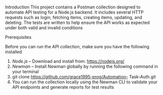 Introduction
This project contains a Postman collection designed to automate API testing for a Node.js backend. It includes several HTTP requests such as login, fetching items, creating items, updating, and deleting. The tests are written to help ensure the API works as expected under both valid and invalid conditions

Prerequisites

Before you can run the API collection, make sure you have the following installed

1. *Node.js* – Download and install from: https://nodejs.org/
2. *Newman* – Install Newman globally by running the following command in your terminal
3. git clone https://github.com/grace1995-prog/Automation- Task-Auth.git
4. You can run the collection locally using the Newman CLI to validate your API endpoints and generate reports for test results
